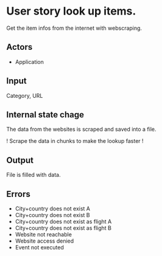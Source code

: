 # User story look up items.

Get the item infos from the internet with webscraping.

## Actors 

+ Application

## Input

Category, URL 

## Internal state chage 

The data from the websites is scraped and saved into a file.

! Scrape the data in chunks to make the lookup faster !

## Output

File is filled with data.

## Errors

+ City+country does not exist A
+ City+country does not exist B
+ City+country does not exist as flight A
+ City+country does not exist as flight B
+ Website not reachable 
+ Website access denied
+ Event not executed